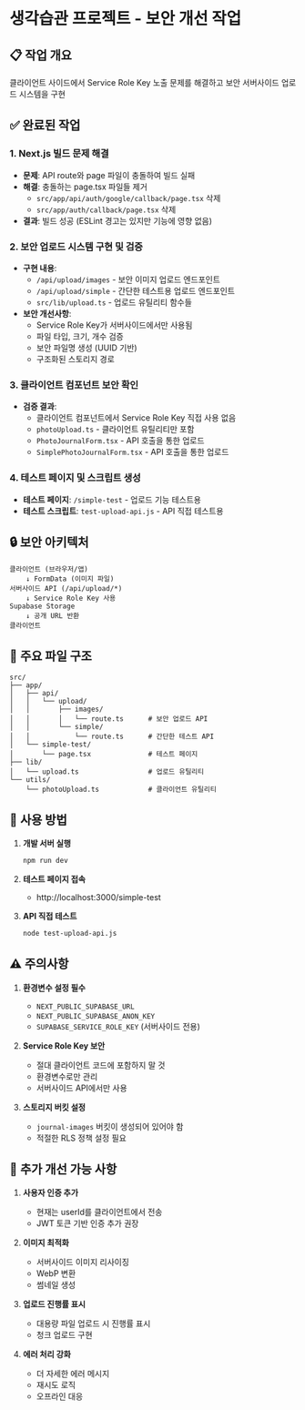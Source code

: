 # 생각습관 프로젝트 - 보안 개선 작업

## 📋 작업 개요
클라이언트 사이드에서 Service Role Key 노출 문제를 해결하고 보안 서버사이드 업로드 시스템을 구현

## ✅ 완료된 작업

### 1. Next.js 빌드 문제 해결
- **문제**: API route와 page 파일이 충돌하여 빌드 실패
- **해결**: 충돌하는 page.tsx 파일들 제거
  - `src/app/api/auth/google/callback/page.tsx` 삭제
  - `src/app/auth/callback/page.tsx` 삭제
- **결과**: 빌드 성공 (ESLint 경고는 있지만 기능에 영향 없음)

### 2. 보안 업로드 시스템 구현 및 검증
- **구현 내용**:
  - `/api/upload/images` - 보안 이미지 업로드 엔드포인트
  - `/api/upload/simple` - 간단한 테스트용 업로드 엔드포인트
  - `src/lib/upload.ts` - 업로드 유틸리티 함수들
- **보안 개선사항**:
  - Service Role Key가 서버사이드에서만 사용됨
  - 파일 타입, 크기, 개수 검증
  - 보안 파일명 생성 (UUID 기반)
  - 구조화된 스토리지 경로

### 3. 클라이언트 컴포넌트 보안 확인
- **검증 결과**:
  - 클라이언트 컴포넌트에서 Service Role Key 직접 사용 없음
  - `photoUpload.ts` - 클라이언트 유틸리티만 포함
  - `PhotoJournalForm.tsx` - API 호출을 통한 업로드
  - `SimplePhotoJournalForm.tsx` - API 호출을 통한 업로드

### 4. 테스트 페이지 및 스크립트 생성
- **테스트 페이지**: `/simple-test` - 업로드 기능 테스트용
- **테스트 스크립트**: `test-upload-api.js` - API 직접 테스트용

## 🔒 보안 아키텍처

```
클라이언트 (브라우저/앱)
    ↓ FormData (이미지 파일)
서버사이드 API (/api/upload/*)
    ↓ Service Role Key 사용
Supabase Storage
    ↓ 공개 URL 반환
클라이언트
```

## 📝 주요 파일 구조

```
src/
├── app/
│   ├── api/
│   │   └── upload/
│   │       ├── images/
│   │       │   └── route.ts      # 보안 업로드 API
│   │       └── simple/
│   │           └── route.ts      # 간단한 테스트 API
│   └── simple-test/
│       └── page.tsx              # 테스트 페이지
├── lib/
│   └── upload.ts                 # 업로드 유틸리티
└── utils/
    └── photoUpload.ts            # 클라이언트 유틸리티
```

## 🚀 사용 방법

1. **개발 서버 실행**
   ```bash
   npm run dev
   ```

2. **테스트 페이지 접속**
   - http://localhost:3000/simple-test

3. **API 직접 테스트**
   ```bash
   node test-upload-api.js
   ```

## ⚠️ 주의사항

1. **환경변수 설정 필수**
   - `NEXT_PUBLIC_SUPABASE_URL`
   - `NEXT_PUBLIC_SUPABASE_ANON_KEY`
   - `SUPABASE_SERVICE_ROLE_KEY` (서버사이드 전용)

2. **Service Role Key 보안**
   - 절대 클라이언트 코드에 포함하지 말 것
   - 환경변수로만 관리
   - 서버사이드 API에서만 사용

3. **스토리지 버킷 설정**
   - `journal-images` 버킷이 생성되어 있어야 함
   - 적절한 RLS 정책 설정 필요

## 🔧 추가 개선 가능 사항

1. **사용자 인증 추가**
   - 현재는 userId를 클라이언트에서 전송
   - JWT 토큰 기반 인증 추가 권장

2. **이미지 최적화**
   - 서버사이드 이미지 리사이징
   - WebP 변환
   - 썸네일 생성

3. **업로드 진행률 표시**
   - 대용량 파일 업로드 시 진행률 표시
   - 청크 업로드 구현

4. **에러 처리 강화**
   - 더 자세한 에러 메시지
   - 재시도 로직
   - 오프라인 대응
